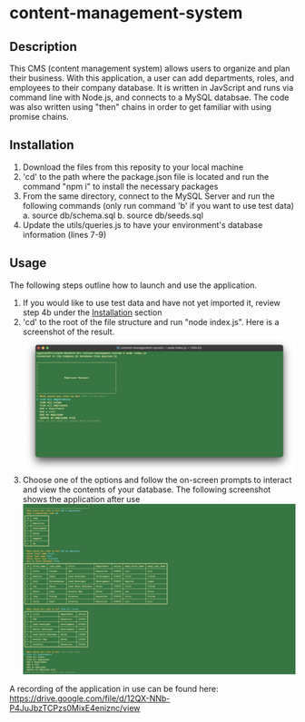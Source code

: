 # content-management-system

## Description

This CMS (content management system) allows users to organize and plan their business.  With this application, a user can add departments, roles, and employees to their company database.  It is written in JavScript and runs via command line with Node.js, and connects to a MySQL databsae.  The code was also written using "then" chains in order to get familiar with using promise chains.

## Installation

1.  Download the files from this reposity to your local machine
2.  'cd' to the path where the package.json file is located and run the command "npm i" to install the necessary packages
3.  From the same directory, connect to the MySQL Server and run the following commands (only run command 'b' if you want to use test data)
    a.  source db/schema.sql
    b.  source db/seeds.sql
4.  Update the utils/queries.js to have your environment's database information (lines 7-9)

## Usage

The following steps outline how to launch and use the application.

1.  If you would like to use test data and have not yet imported it, review step 4b under the [Installation](#installation) section  
2.  'cd' to the root of the file structure and run "node index.js".  Here is a screenshot of the result.
    ![photo of launch page](images/launchPage.png)
3.  Choose one of the options and follow the on-screen prompts to interact and view the contents of your database.  The following screenshot shows the application after use
    ![photo of app in use](images/appInUse.png)

A recording of the application in use can be found here: https://drive.google.com/file/d/12QX-NNb-P4JuJbzTCPzs0MixE4eniznc/view